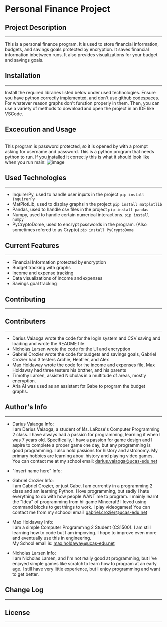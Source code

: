 # Personal Finance Project

## Project Description
---
This is a personal finance program. It is used to store financial information, budgets, and savings goals protected by encryption. It saves financial information inbetween runs. It also provides visualizations for your budget and savings goals.

## Installation
---
Install the required libraries listed below under used technologies. Ensure you have python correctly implemented, and don't use github codespaces. For whatever reason graphs don't function properly in them. Then, you can use a variety of methods to download and open the project in an IDE like VSCode.

## Excecution and Usage
---
This program is password protected, so it is opened by with a prompt asking for username and password. This is a python program that needs python to run. If you installed it correctly this is what it should look like when you run main:
![image](https://github.com/Maximusholdaway11/personal_finance_progam/blob/main/image.png)  

## Used Technologies
---
- InquirerPy, used to handle user inputs in the project
`pip install InquirerPy`
- MatPlotLib, used to display graphs in the project
`pip install matplotlib`
- Pandas, used to handle csv files in the project
`pip install pandas`  
- Numpy, used to handle certain numerical interactions.
`pip install numpy`
- PyCryptoDome, used to encrypt passwords in the program. (Also sometimes refered to as Crypto)
`pip install PyCryptoDome`

## Current Features
---
+ Financial Information protected by encryption
+ Budget tracking with graphs
+ Income and expense tracking
+ Data visualizations of income and expenses
+ Savings goal tracking  

## Contributing
---
## Contributers
---
* Darius Vaiaoga wrote the code for the login system and CSV saving and loading and wrote the README file
* Nicholas Larsen wrote the code for the UI and encryption
* Gabriel Crozier wrote the code for budgets and savings goals, Gabriel Crozier had 3 testers Archie, Heather, and Alex
* Max Holdaway wrote the code for the income and expenses file, Max Holdaway had three testers his brother, and his parents
* Timothy Larsen, assisted Nicholas in a multitude of areas, mostly encryption.
* Aria AI was used as an assistant for Gabe to program the budget graphs.  

## Author's Info
--- 
* Darius Vaiaoga Info:  
I am Darius Vaiaoga, a student of Ms. LaRose's Computer Programming 2 class. I have always had a passion for programming, learning it when I was 7 years old. Specifically, I have a passion for game design and I aspire to complete a proper game one day, but any programming is good programming. I also hold passions for history and astronomy. My primary hobbies are learning about history and playing video games.  
You can contact me at my school email: darius.vaiaoga@ucas-edu.net
* "Insert name here" Info:  

* Gabriel Crozier Info:  
I am Gabriel Crozier, or just Gabe. I am currently in a programming 2 class and am learning Python. I love programming, but sadly I hate everything to do with how people WANT me to program. I mainly learnt the "Idea" of programming from hit game Minecraft! I loved using command blocks to get things to work. I play videogames!
You can contact me from my schoool email: gabriel.crozier@ucas-edu.net
* Max Holdaway Info:  
I am a simple Computer Programming 2 Student (CS1500). I am still learning how to code but I am improving. I hope to improve even more and eventually use this in engineering.  
My School email is: max.holdaway@ucas-edu.net
* Nicholas Larsen Info:  
I am Nicholas Larsen, and I'm not really good at programming, but I've enjoyed simple games like scratch to learn how to program at an early age. I still have very little experience, but I enjoy programming and want to get better.
## Change Log
---

## License
---
